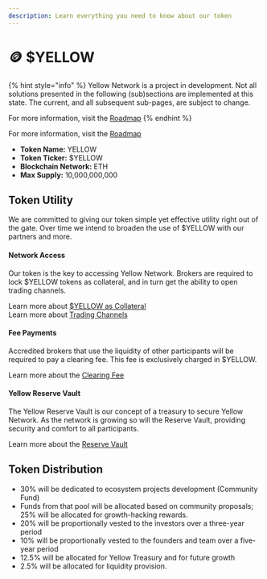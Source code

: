 ```yaml
---
description: Learn everything you need to know about our token
---
```


# 🪙 $YELLOW

{% hint style="info" %}
Yellow Network is a project in development. Not all solutions presented in the following (sub)sections are implemented at this state. The current, and all subsequent sub-pages, are subject to change.

For more information, visit the [Roadmap](../../about/roadmap.md)
{% endhint %}

For more information, visit the [Roadmap](../../about/roadmap.md)

* **Token Name:** YELLOW
* **Token Ticker:** $YELLOW
* **Blockchain Network:** ETH
* **Max Supply:** 10,000,000,000

## **Token Utility**[**​**](https://www.yellow.org/docs/litepaper/yellow-token#token-usage)

We are committed to giving our token simple yet effective utility right out of the gate. Over time we intend to broaden the use of $YELLOW with our partners and more.&#x20;

#### Network Access

Our token is the key to accessing Yellow Network. Brokers are required to lock $YELLOW tokens as collateral, and in turn get the ability to open trading channels.

Learn more about [$YELLOW as Collateral](../architecture-and-design/risk-management.md#network-access-collateral)\
Learn more about [Trading Channels](../architecture-and-design/smart-clearing-protocol.md#state-channels)

#### Fee Payments

Accredited brokers that use the liquidity of other participants will be required to pay a clearing fee. This fee is exclusively charged in $YELLOW.

Learn more about the [Clearing Fee](../fees/clearing-fee.md)

#### Yellow Reserve Vault

The Yellow Reserve Vault is our concept of a treasury to secure Yellow Network. As the network is growing so will the Reserve Vault, providing security and comfort to all participants.&#x20;

Learn more about the [Reserve Vault](../yellow-reserve-vault.md)

## Token Distribution

* 30% will be dedicated to ecosystem projects development (Community Fund)
* Funds from that pool will be allocated based on community proposals; 25% will be allocated for growth-hacking rewards.
* 20% will be proportionally vested to the investors over a three-year period&#x20;
* 10% will be proportionally vested to the founders and team over a five-year period&#x20;
* 12.5% will be allocated for Yellow Treasury and for future growth&#x20;
* 2.5% will be allocated for liquidity provision.
